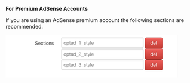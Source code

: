 **For Premium AdSense Accounts**

If you are using an AdSense premium account the following sections are recommended.

![premium sections](/img/scenarios/optad-code-generator-4-premium-sections.png)

